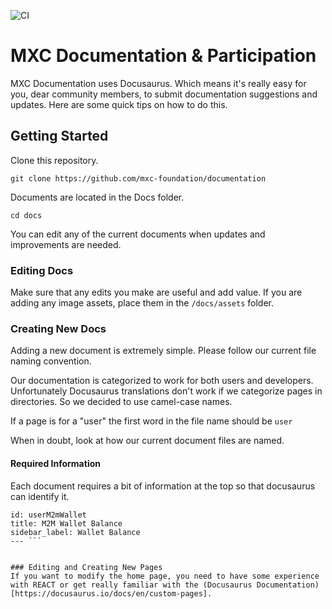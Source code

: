 ![CI](https://github.com/mxc-foundation/documentation/workflows/CI/badge.svg?branch=master)

# MXC Documentation & Participation
MXC Documentation uses Docusaurus. Which means it's really easy for you, dear community members, to submit documentation suggestions and updates. Here are some quick tips on how to do this. 

## Getting Started

Clone this repository.

```git clone https://github.com/mxc-foundation/documentation```

Documents are located in the Docs folder. 

```cd docs```

You can edit any of the current documents when updates and improvements are needed.

### Editing Docs
Make sure that any edits you make are useful and add value. If you are adding any image assets, place them in the `/docs/assets` folder. 

### Creating New Docs
Adding a new document is extremely simple. Please follow our current file naming convention.

Our documentation is categorized to work for both users and developers. Unfortunately Docusaurus translations don't work if we categorize pages in directories. So we decided to use camel-case names.

If a page is for a "user" the first word in the file name should be ```user```

When in doubt, look at how our current document files are named. 

#### Required Information
Each document requires a bit of information at the top so that docusaurus can identify it. 

```---
id: userM2mWallet
title: M2M Wallet Balance
sidebar_label: Wallet Balance
--- ```


### Editing and Creating New Pages
If you want to modify the home page, you need to have some experience with REACT or get really familiar with the (Docusaurus Documentation)[https://docusaurus.io/docs/en/custom-pages].

